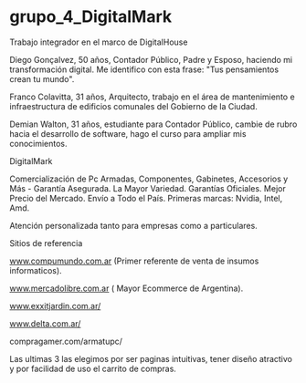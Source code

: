 # grupo_4_DigitalMark
Trabajo integrador en el marco de DigitalHouse

Diego Gonçalvez,
50 años, Contador Público, Padre y Esposo, haciendo mi transformación digital. Me identifico con esta frase: "Tus pensamientos crean tu mundo". 

Franco Colavitta,
31 años, Arquitecto, trabajo en el área de mantenimiento e infraestructura de edificios comunales del Gobierno de la Ciudad.

Demian Walton,
31 años, estudiante para Contador Público, cambie de rubro hacia el desarrollo de software, hago el curso para ampliar mis conocimientos.

DigitalMark

Comercialización de Pc Armadas, Componentes, Gabinetes, Accesorios y Más - Garantía Asegurada. 
La Mayor Variedad. Garantías Oficiales. Mejor Precio del Mercado. Envío a Todo el País. Primeras marcas: Nvidia, Intel, Amd.

Atención personalizada tanto para empresas como a particulares.


Sitios de referencia

www.compumundo.com.ar (Primer referente de venta de insumos informaticos).

www.mercadolibre.com.ar ( Mayor Ecommerce de Argentina).

www.exxitjardin.com.ar/

www.delta.com.ar/

compragamer.com/armatupc/

Las ultimas 3 las elegimos por ser paginas intuitivas, tener diseño atractivo y por facilidad de uso el carrito de compras.
